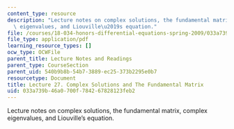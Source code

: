 ```yaml
---
content_type: resource
description: "Lecture notes on complex solutions, the fundamental matrix, complex\
  \ eigenvalues, and Liouville\u2019s equation."
file: /courses/18-034-honors-differential-equations-spring-2009/033a739b46a0700f784267828123feb2_MIT18_034s09_lec27.pdf
file_type: application/pdf
learning_resource_types: []
ocw_type: OCWFile
parent_title: Lecture Notes and Readings
parent_type: CourseSection
parent_uid: 540b9b8b-54b7-3889-ec25-373b2295e0b7
resourcetype: Document
title: Lecture 27. Complex Solutions and The Fundamental Matrix
uid: 033a739b-46a0-700f-7842-67828123feb2
---
```

Lecture notes on complex solutions, the fundamental matrix, complex eigenvalues, and Liouville’s equation.

